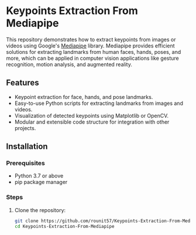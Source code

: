 # Keypoints Extraction From Mediapipe

This repository demonstrates how to extract keypoints from images or videos using Google's [Mediapipe](https://google.github.io/mediapipe/) library. Mediapipe provides efficient solutions for extracting landmarks from human faces, hands, poses, and more, which can be applied in computer vision applications like gesture recognition, motion analysis, and augmented reality.

## Features

- Keypoint extraction for face, hands, and pose landmarks.
- Easy-to-use Python scripts for extracting landmarks from images and videos.
- Visualization of detected keypoints using Matplotlib or OpenCV.
- Modular and extensible code structure for integration with other projects.

## Installation

### Prerequisites

- Python 3.7 or above
- pip package manager

### Steps

1. Clone the repository:
   ```bash
   git clone https://github.com/rounit57/Keypoints-Extraction-From-Mediapipe.git
   cd Keypoints-Extraction-From-Mediapipe
